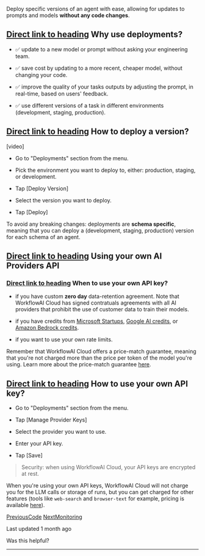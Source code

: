 Deploy specific versions of an agent with ease, allowing for updates to prompts and models **without any code changes**.

## [Direct link to heading](https://docs.workflowai.com/features/deployments\#why-use-deployments)    Why use deployments?

- ✅ update to a new model or prompt without asking your engineering team.

- ✅ save cost by updating to a more recent, cheaper model, without changing your code.

- ✅ improve the quality of your tasks outputs by adjusting the prompt, in real-time, based on users' feedback.

- ✅ use different versions of a task in different environments (development, staging, production).


## [Direct link to heading](https://docs.workflowai.com/features/deployments\#how-to-deploy-a-version)    How to deploy a version?

\[video\]

- Go to "Deployments" section from the menu.

- Pick the environment you want to deploy to, either: production, staging, or development.

- Tap \[Deploy Version\]

- Select the version you want to deploy.

- Tap \[Deploy\]


To avoid any breaking changes: deployments are **schema specific**, meaning that you can deploy a (development, staging, production) version for each schema of an agent.

## [Direct link to heading](https://docs.workflowai.com/features/deployments\#using-your-own-ai-providers-api)    Using your own AI Providers API

### [Direct link to heading](https://docs.workflowai.com/features/deployments\#when-to-use-your-own-api-key)    When to use your own API key?

- if you have custom **zero day** data-retention agreement. Note that WorkflowAI Cloud has signed contratuals agreements with all AI providers that prohibit the use of customer data to train their models.

- if you have credits from [Microsoft Startups](https://startups.microsoft.com/), [Google AI credits](https://cloud.google.com/startup), or [Amazon Bedrock credits](https://aws.amazon.com/startups/credits).

- if you want to use your own rate limits.


Remember that WorkflowAI Cloud offers a price-match guarantee, meaning that you're not charged more than the price per token of the model you're using. Learn more about the price-match guarantee [here](https://docs.workflowai.com/workflowai-cloud/pricing).

## [Direct link to heading](https://docs.workflowai.com/features/deployments\#how-to-use-your-own-api-key)    How to use your own API key?

- Go to "Deployments" section from the menu.

- Tap \[Manage Provider Keys\]

- Select the provider you want to use.

- Enter your API key.

- Tap \[Save\]


> Security: when using WorkflowAI Cloud, your API keys are encrypted at rest.

When you're using your own API keys, WorkflowAI Cloud will not charge you for the LLM calls or storage of runs, but you can get charged for other features (tools like `web-search` and `browser-text` for example, pricing is available [here](https://docs.workflowai.com/features/deployments)).

[PreviousCode](https://docs.workflowai.com/features/code) [NextMonitoring](https://docs.workflowai.com/features/monitoring)

Last updated 1 month ago

Was this helpful?

* * *